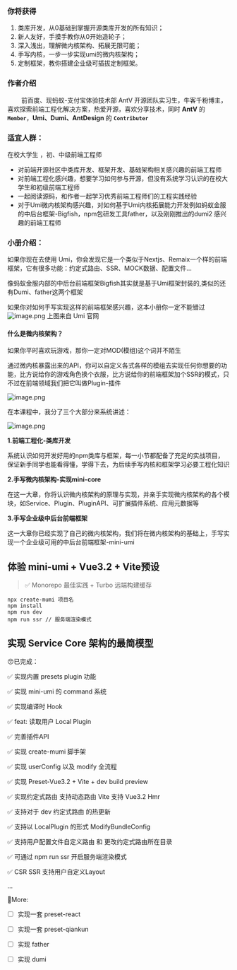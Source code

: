 ### 你将获得

1.  类库开发，从0基础到掌握开源类库开发的所有知识；
1.  新人友好，手摸手教你从0开始造轮子；
1.  深入浅出，理解微内核架构、拓展无限可能；
1.  手写内核，一步一步实现umi的微内核架构；
1.  定制框架，教你搭建企业级可插拔定制框架。

### 作者介绍
&nbsp;&nbsp;&nbsp;&nbsp;&nbsp;&nbsp;&nbsp;&nbsp;前百度、现蚂蚁-支付宝体验技术部 AntV 开源团队实习生，牛客千粉博主，喜欢探索前端工程化解决方案，热爱开源，喜欢分享技术，同时 **AntV** 的 **`Member`**，**Umi、Dumi、AntDesign** 的 **`Contributer`**

### 适宜人群：

在校大学生 ，初、中级前端工程师

-   对前端开源社区中类库开发、框架开发、基础架构相关感兴趣的前端工程师
-   对前端工程化感兴趣，想要学习如何参与开源，但没有系统学习认识的在校大学生和初级前端工程师
-   一起阅读源码，和作者一起学习优秀前端工程师们的工程实践经验
-   对于Umi微内核架构感兴趣，对如何基于Umi内核拓展能力开发例如蚂蚁金服的中后台框架-Bigfish，npm包研发工具father，以及刚刚推出的dumi2 感兴趣的前端工程师

### 小册介绍：

如果你现在去使用 Umi，你会发现它是一个类似于Nextjs、Remaix一个样的前端框架，它有很多功能：约定式路由、SSR、MOCK数据、配置文件...

像蚂蚁金服内部的中后台前端框架Bigfish其实就是基于Umi框架封装的,类似的还有Dumi、father这两个框架

如果你对如何手写实现这样的前端框架感兴趣，这本小册你一定不能错过 
![image.png](https://p6-juejin.byteimg.com/tos-cn-i-k3u1fbpfcp/bf354348729b498a98293151bbbffbb3~tplv-k3u1fbpfcp-watermark.image?)
上图来自 Umi 官网
#### 什么是微内核架构？

如果你平时喜欢玩游戏，那你一定对MOD(模组)这个词并不陌生

通过微内核暴露出来的API，你可以自定义各式各样的模组去实现任何你想要的功能，比方说给你的游戏角色换个衣服，比方说给你的前端框架加个SSR的模式，只不过在前端领域我们把它叫做Plugin-插件

![image.png](https://p1-juejin.byteimg.com/tos-cn-i-k3u1fbpfcp/6e2bed9af5bd41f891dac907b321e647~tplv-k3u1fbpfcp-watermark.image?)

在本课程中，我分了三个大部分来系统讲述：

![image.png](https://p9-juejin.byteimg.com/tos-cn-i-k3u1fbpfcp/69f86c1d874948e68da9d9c4f802539b~tplv-k3u1fbpfcp-watermark.image?)

**1.前端工程化-类库开发**

系统认识如何开发好用的npm类库与框架，每一小节都配备了充足的实战项目，保证新手同学也能看得懂，学得下去，为后续手写内核和框架学习必要工程化知识

**2.手写微内核架构-实现mini-core**

在这一大章，你将认识微内核架构的原理与实现，并亲手实现微内核架构的各个模块，如Service、Plugin、PluginAPI、可扩展插件系统、应用元数据等

**3.手写企业级中后台前端框架**

这一大章你已经实现了自己的微内核架构，我们将在微内核架构的基础上，手写实现一个企业级可用的中后台前端框架-mini-umi

## 体验 mini-umi + Vue3.2 + Vite预设
> ✅ Monorepo 最佳实践 + Turbo 远端构建缓存
```
npx create-mumi 项目名
npm install
npm run dev
npm run ssr // 服务端渲染模式
```
## 实现 Service Core 架构的最简模型
😚已完成：

✅ 实现内置 presets plugin 功能

✅  实现 mini-umi 的 command 系统

✅ 实现编译时 Hook

✅ feat: 读取用户 Local Plugin

✅ 完善插件API

✅ 实现 create-mumi 脚手架

✅ 实现 userConfig 以及 modify 全流程

✅ 实现 Preset-Vue3.2 + Vite + dev build preview

✅ 实现约定式路由 支持动态路由 Vite 支持 Vue3.2 Hmr

✅ 支持对于 dev 约定式路由 的热更新

✅ 支持以 LocalPlugin 的形式 ModifyBundleConfig

✅ 支持用户配置文件自定义路由 和 更改约定式路由所在目录

✅ 可通过 npm run ssr 开启服务端渲染模式

✅ CSR SSR 支持用户自定义Layout

...

🤔More:
- [ ] 实现一套 preset-react
- [ ] 实现一套 preset-qiankun
- [ ] 实现 father
- [ ] 实现 dumi

